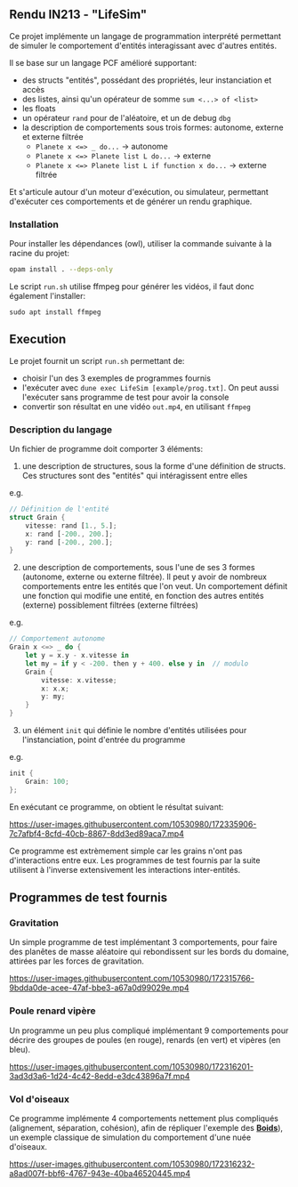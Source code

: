 ## Rendu IN213 - "LifeSim"

Ce projet implémente un langage de programmation interprété permettant de simuler le comportement d'entités interagissant avec d'autres entités.

Il se base sur un langage PCF amélioré supportant:
- des structs "entités", possédant des propriétés, leur instanciation et accès
- des listes, ainsi qu'un opérateur de somme `sum <...> of <list>`
- les floats
- un opérateur `rand` pour de l'aléatoire, et un de debug `dbg`
- la description de comportements sous trois formes: autonome, externe et externe filtrée
  - `Planete x <=> _ do...` -> autonome
  - `Planete x <=> Planete list L do...` -> externe
  - `Planete x <=> Planete list L if function x do...` -> externe filtrée

Et s'articule autour d'un moteur d'exécution, ou simulateur, permettant d'exécuter ces comportements et de générer un rendu graphique.

### Installation

Pour installer les dépendances (owl), utiliser la commande suivante à la racine du projet:
```sh
opam install . --deps-only
```

Le script `run.sh` utilise ffmpeg pour générer les vidéos, il faut donc également l'installer:
```
sudo apt install ffmpeg
```

## Execution

Le projet fournit un script `run.sh` permettant de:
- choisir l'un des 3 exemples de programmes fournis
- l'exécuter avec `dune exec LifeSim [example/prog.txt]`. On peut aussi l'exécuter sans programme de test pour avoir la console
- convertir son résultat en une vidéo `out.mp4`, en utilisant `ffmpeg`

### Description du langage

Un fichier de programme doit comporter 3 éléments:
1. une description de structures, sous la forme d'une définition de structs. Ces structures sont des "entités" qui intéragissent entre elles

e.g.
```rs
// Définition de l'entité
struct Grain {
    vitesse: rand [1., 5.];
    x: rand [-200., 200.];
    y: rand [-200., 200.];
}
```

2. une description de comportements, sous l'une de ses 3 formes (autonome, externe ou externe filtrée). Il peut y avoir de nombreux comportements entre les entités que l'on veut. Un comportement définit une fonction qui modifie une entité, en fonction des autres entités (externe) possiblement filtrées (externe filtrées)

e.g.
```rs
// Comportement autonome
Grain x <=> _ do {
    let y = x.y - x.vitesse in
    let my = if y < -200. then y + 400. else y in  // modulo
    Grain {
        vitesse: x.vitesse;
        x: x.x;
        y: my;
    }
}
```

3. un élément `init` qui définie le nombre d'entités utilisées pour l'instanciation, point d'entrée du programme

e.g.
```rs
init {
    Grain: 100;
};
```

En exécutant ce programme, on obtient le résultat suivant:

https://user-images.githubusercontent.com/10530980/172335906-7c7afbf4-8cfd-40cb-8867-8dd3ed89aca7.mp4

Ce programme est extrèmement simple car les grains n'ont pas d'interactions entre eux. Les programmes de test fournis par la suite utilisent à l'inverse extensivement les interactions inter-entités.

## Programmes de test fournis

### Gravitation

Un simple programme de test implémentant 3 comportements, pour faire des planêtes de masse aléatoire qui rebondissent sur les bords du domaine, attirées par les forces de gravitation.

https://user-images.githubusercontent.com/10530980/172315766-9bdda0de-acee-47af-bbe3-a67a0d99029e.mp4

### Poule renard vipère

Un programme un peu plus compliqué implémentant 9 comportements pour décrire des groupes de poules (en rouge), renards (en vert) et vipères (en bleu).

https://user-images.githubusercontent.com/10530980/172316201-3ad3d3a6-1d24-4c42-8edd-e3dc43896a7f.mp4

### Vol d'oiseaux

Ce programme implémente 4 comportements nettement plus compliqués (alignement, séparation, cohésion), afin de répliquer l'exemple des [**Boids**](https://fr.wikipedia.org/wiki/Boids)), un exemple classique de simulation du comportement d'une nuée d'oiseaux.

https://user-images.githubusercontent.com/10530980/172316232-a8ad007f-bbf6-4767-943e-40ba46520445.mp4

